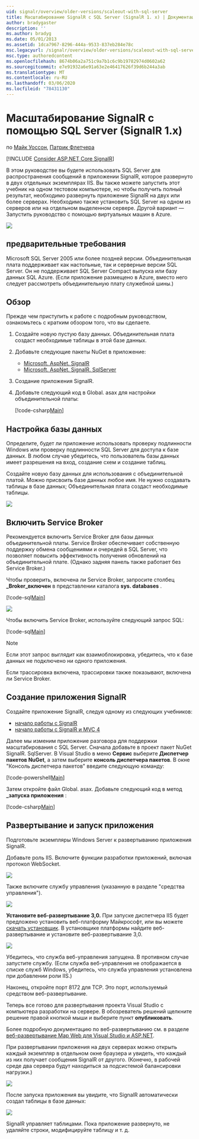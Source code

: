 ```yaml
---
uid: signalr/overview/older-versions/scaleout-with-sql-server
title: Масштабирование SignalR с SQL Server (SignalR 1. x) | Документация Майкрософт
author: bradygaster
description: ''
ms.author: bradyg
ms.date: 05/01/2013
ms.assetid: 1dca7967-8296-444a-9533-837eb284e78c
msc.legacyurl: /signalr/overview/older-versions/scaleout-with-sql-server
msc.type: authoredcontent
ms.openlocfilehash: 8674b06a2a751c9a7b1c6c9b19782974d0602a62
ms.sourcegitcommit: e7e91932a6e91a63e2e46417626f39d6b244a3ab
ms.translationtype: MT
ms.contentlocale: ru-RU
ms.lasthandoff: 03/06/2020
ms.locfileid: "78431130"
---
```

# <a name="signalr-scaleout-with-sql-server-signalr-1x"></a>Масштабирование SignalR с помощью SQL Server (SignalR 1.x)

по [Майк Уоссон](https://github.com/MikeWasson), [Патрик Флетчера](https://github.com/pfletcher)

[!INCLUDE [Consider ASP.NET Core SignalR](~/includes/signalr/signalr-version-disambiguation.md)]

В этом руководстве вы будете использовать SQL Server для распространения сообщений в приложении SignalR, которое развернуто в двух отдельных экземплярах IIS. Вы также можете запустить этот учебник на одном тестовом компьютере, но чтобы получить полный результат, необходимо развернуть приложение SignalR на двух или более серверах. Необходимо также установить SQL Server на одном из серверов или на отдельном выделенном сервере. Другой вариант — Запустить руководство с помощью виртуальных машин в Azure.

![](scaleout-with-sql-server/_static/image1.png)

## <a name="prerequisites"></a>предварительные требования

Microsoft SQL Server 2005 или более поздней версии. Объединительная плата поддерживает как настольные, так и серверные версии SQL Server. Он не поддерживает SQL Server Compact выпуска или базу данных SQL Azure. (Если приложение размещено в Azure, вместо него следует рассмотреть объединительную плату служебной шины.)

## <a name="overview"></a>Обзор

Прежде чем приступить к работе с подробным руководством, ознакомьтесь с кратким обзором того, что вы сделаете.

1. Создайте новую пустую базу данных. Объединительная плата создаст необходимые таблицы в этой базе данных.
2. Добавьте следующие пакеты NuGet в приложение: 

    - [Microsoft. AspNet. SignalR](http://nuget.org/packages/Microsoft.AspNet.SignalR)
    - [Microsoft. AspNet. SignalR. SqlServer](http://nuget.org/packages/Microsoft.AspNet.SignalR.SqlServer)
3. Создание приложения SignalR.
4. Добавьте следующий код в Global. asax для настройки объединительной платы: 

    [!code-csharp[Main](scaleout-with-sql-server/samples/sample1.cs)]

## <a name="configure-the-database"></a>Настройка базы данных

Определите, будет ли приложение использовать проверку подлинности Windows или проверку подлинности SQL Server для доступа к базе данных. В любом случае убедитесь, что пользователь базы данных имеет разрешения на вход, создание схем и создание таблиц.

Создайте новую базу данных для использования с объединительной платой. Можно присвоить базе данных любое имя. Не нужно создавать таблицы в базе данных; Объединительная плата создаст необходимые таблицы.

![](scaleout-with-sql-server/_static/image2.png)

## <a name="enable-service-broker"></a>Включить Service Broker

Рекомендуется включить Service Broker для базы данных объединительной платы. Service Broker обеспечивает собственную поддержку обмена сообщениями и очередей в SQL Server, что позволяет повысить эффективность получения обновлений на объединительной плате. (Однако задняя панель также работает без Service Broker.)

Чтобы проверить, включена ли Service Broker, запросите столбец **\_Broker\_включен** в представлении каталога **sys. databases** .

[!code-sql[Main](scaleout-with-sql-server/samples/sample2.sql)]

![](scaleout-with-sql-server/_static/image3.png)

Чтобы включить Service Broker, используйте следующий запрос SQL:

[!code-sql[Main](scaleout-with-sql-server/samples/sample3.sql)]

> [!NOTE]
> Если этот запрос выглядит как взаимоблокировка, убедитесь, что к базе данных не подключено ни одного приложения.

Если трассировка включена, трассировки также показывают, включена ли Service Broker.

## <a name="create-a-signalr-application"></a>Создание приложения SignalR

Создайте приложение SignalR, следуя одному из следующих учебников:

- [начало работы с SignalR](../getting-started/tutorial-getting-started-with-signalr.md)
- [начало работы с SignalR и MVC 4](tutorial-getting-started-with-signalr-and-mvc-4.md)

Далее мы изменим приложение разговора для поддержки масштабирования с SQL Server. Сначала добавьте в проект пакет NuGet SignalR. SqlServer. В Visual Studio в меню **Сервис** выберите **Диспетчер пакетов NuGet**, а затем выберите **консоль диспетчера пакетов**. В окне "Консоль диспетчера пакетов" введите следующую команду:

[!code-powershell[Main](scaleout-with-sql-server/samples/sample4.ps1)]

Затем откройте файл Global. asax. Добавьте следующий код в метод **\_запуска приложения** :

[!code-csharp[Main](scaleout-with-sql-server/samples/sample5.cs)]

## <a name="deploy-and-run-the-application"></a>Развертывание и запуск приложения

Подготовьте экземпляры Windows Server к развертыванию приложения SignalR.

Добавьте роль IIS. Включите функции разработки приложений, включая протокол WebSocket.

![](scaleout-with-sql-server/_static/image4.png)

Также включите службу управления (указанную в разделе "средства управления").

![](scaleout-with-sql-server/_static/image5.png)

**Установите веб-развертывание 3,0.** При запуске диспетчера IIS будет предложено установить веб-платформу Майкрософт, или вы можете [скачать установщик](https://go.microsoft.com/fwlink/?LinkId=255386). В установщике платформы найдите веб-развертывание и установите веб-развертывание 3,0.

![](scaleout-with-sql-server/_static/image6.png)

Убедитесь, что служба веб-управления запущена. В противном случае запустите службу. (Если служба веб-управления не отображается в списке служб Windows, убедитесь, что служба управления установлена при добавлении роли IIS.)

Наконец, откройте порт 8172 для TCP. Это порт, используемый средством веб-развертывание.

Теперь все готово для развертывания проекта Visual Studio с компьютера разработки на сервере. В обозреватель решений щелкните решение правой кнопкой мыши и выберите пункт **опубликовать**.

Более подробную документацию по веб-развертыванию см. в разделе [веб-развертывание Map Web для Visual Studio и ASP.NET](../../../whitepapers/aspnet-web-deployment-content-map.md).

При развертывании приложения на двух серверах можно открыть каждый экземпляр в отдельном окне браузера и увидеть, что каждый из них получает сообщения SignalR от другого. (Конечно, в рабочей среде два сервера будут находиться за подсистемой балансировки нагрузки.)

![](scaleout-with-sql-server/_static/image7.png)

После запуска приложения вы увидите, что SignalR автоматически создал таблицы в базе данных:

![](scaleout-with-sql-server/_static/image8.png)

SignalR управляет таблицами. Пока приложение развернуто, не удаляйте строки, модифицируйте таблицу и т. д.
